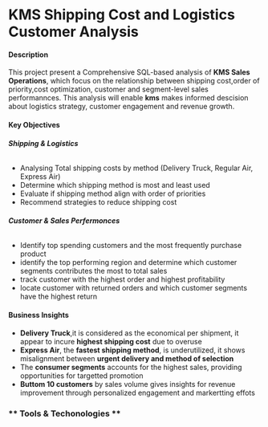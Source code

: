 # KMS Shipping Cost and Logistics Customer Analysis
#### **Description**
This project present a Comprehensive SQL-based analysis of **KMS Sales Operations**, which focus on the relationship between shipping cost,order of priority,cost optimization, customer and  segment-level sales performannces.
This analysis will enable **kms** makes informed descision about logistics strategy, customer engagement and revenue growth.
#### **Key Objectives**
###### **Shipping & Logistics**
* Analysing Total shipping costs by method (Delivery Truck, Regular Air, Express Air)
* Determine which shipping method is most and least used
* Evaluate if shipping method align with order of priorities
* Recommend strategies to reduce shipping cost
###### **Customer & Sales Perfermonces**
* Identify top spending customers and the most frequently purchase product
* identify the top performing region and determine which customer segments contributes the most to total sales
* track customer with the highest order and highest profitability
* locate customer with returned orders and which customer segments have the highest return
#### **Business Insights**
* **Delivery Truck**,it is considered as the economical per shipment, it appear to incure **highest shipping cost** due to overuse
* **Express Air**, the **fastest shipping method**, is underutilized, it shows misalignment between **urgent delivery and method of selection**
* The **consumer segments** accounts for the highest sales, providing opportunities for targetted promotion
*  **Buttom 10 customers** by sales volume gives insights for revenue improvement through personalized engagement and markertting effots
### ** Tools & Techonologies **
